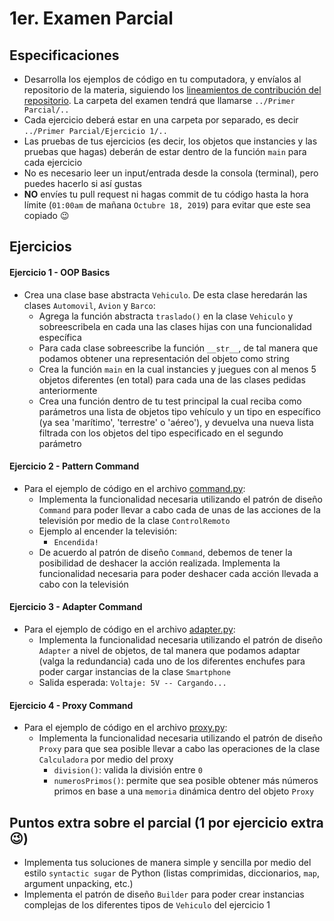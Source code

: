 # 1er. Examen Parcial

## Especificaciones

* Desarrolla los ejemplos de código en tu computadora, y envíalos al repositorio de la materia, siguiendo los [lineamientos de contribución del repositorio](https://github.com/AnhellO/DAS_Sistemas#contributing). La carpeta del examen tendrá que llamarse `../Primer Parcial/..`
* Cada ejercicio deberá estar en una carpeta por separado, es decir `../Primer Parcial/Ejercicio 1/..`
* Las pruebas de tus ejercicios (es decir, los objetos que instancies y las pruebas que hagas) deberán de estar dentro de la función `main` para cada ejercicio
* No es necesario leer un input/entrada desde la consola (terminal), pero puedes hacerlo si así gustas
* **NO** envíes tu pull request ni hagas commit de tu código hasta la hora límite (`01:00am` de mañana `Octubre 18, 2019`) para evitar que este sea copiado :wink:

## Ejercicios

#### Ejercicio 1 - OOP Basics

* Crea una clase base abstracta `Vehiculo`. De esta clase heredarán las clases `Automovil`, `Avion` y `Barco`:
  * Agrega la función abstracta `traslado()` en la clase `Vehiculo` y sobreescribela en cada una las clases hijas con una funcionalidad específica
  * Para cada clase sobreescribe la función `__str__`, de tal manera que podamos obtener una representación del objeto como string
  * Crea la función `main` en la cual instancies y juegues con al menos 5 objetos diferentes (en total) para cada una de las clases pedidas anteriormente
  * Crea una función dentro de tu test principal la cual reciba como parámetros una lista de objetos tipo vehículo y un tipo en específico (ya sea 'marítimo', 'terrestre' o 'aéreo'), y devuelva una nueva lista filtrada con los objetos del tipo especificado en el segundo parámetro

#### Ejercicio 2 - Pattern Command

* Para el ejemplo de código en el archivo [command.py](command.py):
  * Implementa la funcionalidad necesaria utilizando el patrón de diseño `Command` para poder llevar a cabo cada de unas de las acciones de la televisión por medio de la clase `ControlRemoto`
  * Ejemplo al encender la televisión:
    * `Encendida!`
  * De acuerdo al patrón de diseño `Command`, debemos de tener la posibilidad de deshacer la acción realizada. Implementa la funcionalidad necesaria para poder deshacer cada acción llevada a cabo con la televisión

#### Ejercicio 3 - Adapter Command

* Para el ejemplo de código en el archivo [adapter.py](adapter.py):
  * Implementa la funcionalidad necesaria utilizando el patrón de diseño `Adapter` a nivel de objetos, de tal manera que podamos adaptar (valga la redundancia) cada uno de los diferentes enchufes para poder cargar instancias de la clase `Smartphone`
  * Salida esperada: `Voltaje: 5V -- Cargando...`

#### Ejercicio 4 - Proxy Command

* Para el ejemplo de código en el archivo [proxy.py](proxy.py):
  * Implementa la funcionalidad necesaria utilizando el patrón de diseño `Proxy` para que sea posible llevar a cabo las operaciones de la clase `Calculadora` por medio del proxy
    * `division()`: valida la división entre `0`
    * `numerosPrimos()`: permite que sea posible obtener más números primos en base a una `memoria` dinámica dentro del objeto `Proxy`

## Puntos extra sobre el parcial (1 por ejercicio extra :wink:)

* Implementa tus soluciones de manera simple y sencilla por medio del estilo `syntactic sugar` de Python (listas comprimidas, diccionarios, `map`, argument unpacking, etc.)
* Implementa el patrón de diseño `Builder` para poder crear instancias complejas de los diferentes tipos de `Vehiculo` del ejercicio 1